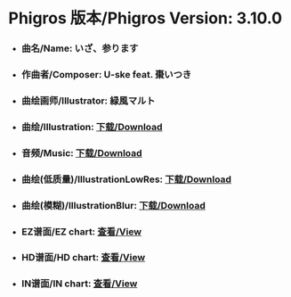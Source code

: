 
# Phigros 版本/Phigros Version:  3.10.0

- ### __曲名/Name:  いざ、参ります__

- ### __作曲者/Composer:  U-ske feat. 棗いつき__

- ### __曲绘画师/Illustrator:  緑風マルト__

- ### __曲绘/Illustration:  [下载/Download](https://github.com/Po6647A/WebAssests/releases/download/3.10.0/911.png)__

- ### __音频/Music:  [下载/Download](https://github.com/Po6647A/WebAssests/releases/download/3.10.0/1776.ogg)__

- ### __曲绘(低质量)/IllustrationLowRes:  [下载/Download](https://github.com/Po6647A/WebAssests/releases/download/3.10.0/1403.png)__

- ### __曲绘(模糊)/IllustrationBlur:  [下载/Download](https://github.com/Po6647A/WebAssests/releases/download/3.10.0/0)__


- ### __EZ谱面/EZ chart:  [查看/View](./EZ.json/index.html)__

- ### __HD谱面/HD chart:  [查看/View](./HD.json/index.html)__

- ### __IN谱面/IN chart:  [查看/View](./IN.json/index.html)__
